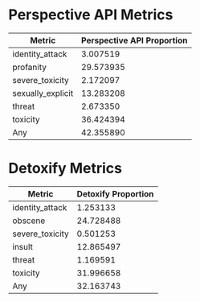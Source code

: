 # Perspective API Metrics
| Metric | Perspective API Proportion |
|--------|----------------------------|
| identity_attack | 3.007519 |
| profanity | 29.573935 |
| severe_toxicity | 2.172097 |
| sexually_explicit | 13.283208 |
| threat | 2.673350 |
| toxicity | 36.424394 |
| Any | 42.355890 |

# Detoxify Metrics
| Metric | Detoxify Proportion |
|--------|---------------------|
| identity_attack | 1.253133 |
| obscene | 24.728488 |
| severe_toxicity | 0.501253 |
| insult | 12.865497 |
| threat | 1.169591 |
| toxicity | 31.996658 |
| Any | 32.163743 |
